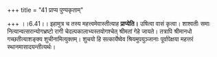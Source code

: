 +++
title = "41 प्राप्य पुण्यकृताम्"

+++
।।6.41।। इहामुत्र च तस्य महत्त्वमेवास्तीत्याह **प्राप्येति।** उषित्वा
वासं कृत्वा। शाश्वतीः समाः नित्यान्वत्सरान्योगभ्रष्टो रागी
चेदल्पकालाभ्यस्तयोगश्चेत् श्रीमतां गेहे जायते। तत्रापि श्रीमानधो
गच्छतीत्याशङ्क्य शुचीनामित्युक्तम्। शुचयो हि सत्कार्येष्वेव
श्रियमुपयुञ्जानाः पूर्वापेक्षया महत्तरं स्थानमासादयन्तीत्यर्थः।
